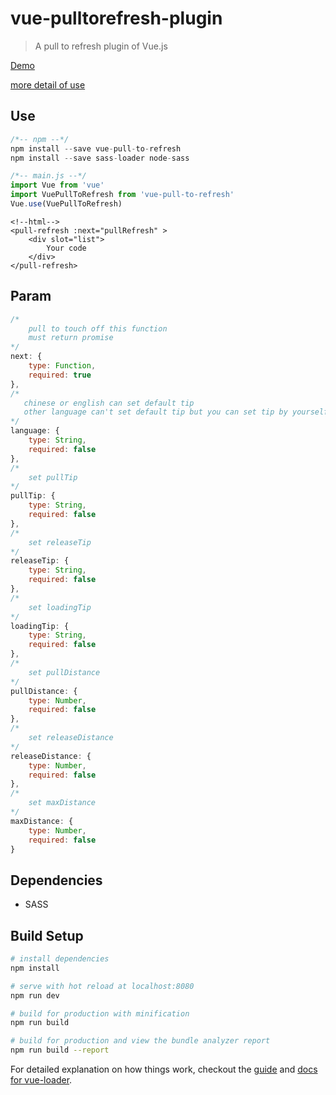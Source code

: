 # vue-pulltorefresh-plugin

> A pull to refresh plugin of Vue.js 

[Demo](http://ldqblog.me/vue-pulltorefresh-plugin/dist/#/)

[more detail of use](https://github.com/LDQ-first/vue-pulltorefresh-plugin/tree/master/src/views/show.vue)

## Use

``` javascript
/*-- npm --*/
npm install --save vue-pull-to-refresh
npm install --save sass-loader node-sass
```
  
``` javascript
/*-- main.js --*/
import Vue from 'vue'
import VuePullToRefresh from 'vue-pull-to-refresh'
Vue.use(VuePullToRefresh)
```

                
```
<!--html-->
<pull-refresh :next="pullRefresh" >
    <div slot="list">
        Your code
    </div>
</pull-refresh>

```

## Param

``` javascript
/*
    pull to touch off this function
    must return promise 
*/
next: {
    type: Function,
    required: true
},
/*
   chinese or english can set default tip
   other language can't set default tip but you can set tip by yourself and also don't have to set language
*/
language: {
    type: String,
    required: false
},
/*
    set pullTip
*/
pullTip: {
    type: String,
    required: false
},
/*
    set releaseTip
*/
releaseTip: {
    type: String,
    required: false
},
/*
    set loadingTip
*/
loadingTip: {
    type: String,
    required: false
},
/*
    set pullDistance
*/
pullDistance: {
    type: Number,
    required: false
},
/*
    set releaseDistance
*/
releaseDistance: {
    type: Number,
    required: false
},
/*
    set maxDistance
*/
maxDistance: {
    type: Number,
    required: false
}

```

## Dependencies

* SASS


## Build Setup

``` bash
# install dependencies
npm install

# serve with hot reload at localhost:8080
npm run dev

# build for production with minification
npm run build

# build for production and view the bundle analyzer report
npm run build --report
```

For detailed explanation on how things work, checkout the [guide](http://vuejs-templates.github.io/webpack/) and [docs for vue-loader](http://vuejs.github.io/vue-loader).
